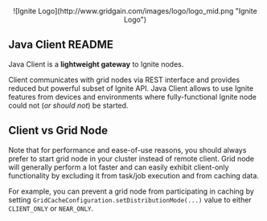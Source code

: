 <center>
![Ignite Logo](http://www.gridgain.com/images/logo/logo_mid.png "Ignite Logo")
</center>

## Java Client README

Java Client is a **lightweight gateway** to Ignite nodes.

Client communicates with grid nodes via REST interface and provides reduced but powerful subset of Ignite API.
Java Client allows to use Ignite features from devices and environments where fully-functional Ignite node
could not (*or should not*) be started.

## Client vs Grid Node
Note that for performance and ease-of-use reasons, you should always prefer to start grid node in your cluster instead of remote client. Grid node will generally perform a lot faster and can easily exhibit client-only functionality by excluding it from task/job execution and from caching data. 

For example, you can prevent a grid node from participating in caching by setting `GridCacheConfiguration.setDistributionMode(...)` value to either `CLIENT_ONLY` or `NEAR_ONLY`.

